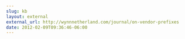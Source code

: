 ```yaml
---
slug: kb
layout: external
external_url: http://wynnnetherland.com/journal/on-vendor-prefixes
date: 2012-02-09T09:36:46-06:00
---
```

